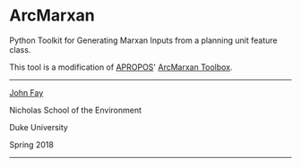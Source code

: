 # ArcMarxan

Python Toolkit for Generating Marxan Inputs from a planning unit feature class. 

This tool is a modification of [APROPOS](https://www.aproposinfosystems.com/)' [ArcMarxan Toolbox](https://www.aproposinfosystems.com/solutions/arcmarxan-toolbox/). 

---

[John Fay](https://nicholas.duke.edu/people/faculty/fay)

Nicholas School of the Environment

Duke University

Spring 2018

---

